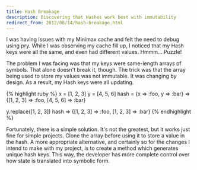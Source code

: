 ```yaml
---
title: Hash Breakage
description: Discovering that Hashes work best with immutability
redirect_from: 2012/08/14/hash-breakage.html
---
```

I was having issues with my Minimax cache and felt the need to debug using pry. While I was observing my cache fill up, I noticed that my Hash keys were all the same, and even had different values. Hmmm... Puzzle!

The problem I was facing was that my keys were same-length arrays of symbols. That alone doesn't break it, though. The trick was that the array being used to store my values was not immutable. It was changing by design. As a result, my Hash keys were all updating.

{% highlight ruby %}
x = [1, 2, 3]
y = [4, 5, 6]
hash = {x => :foo, y => :bar}
=> {[1, 2, 3] => :foo, [4, 5, 6] => :bar}

y.replace([1, 2, 3])
hash
=> {[1, 2, 3] => :foo, [1, 2, 3] => :bar}
{% endhighlight %}

Fortunately, there is a simple solution. It's not the greatest, but it works just fine for simple projects. Clone the array before using it to store a value in the hash. A more appropriate alternative, and certainly so for the changes I intend to make with my project, is to create a method which generates unique hash keys. This way, the developer has more complete control over how state is translated into symbolic form.
